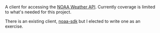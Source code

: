 A client for accessing the [NOAA Weather API](https://www.weather.gov/documentation/services-web-api). 
Currently coverage is limited to what's needed for this project.

There is an existing client, [noaa-sdk](https://github.com/paulokuong/noaa) but I elected to write one as an exercise. 